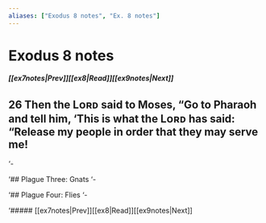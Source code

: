 ```yaml
---
aliases: ["Exodus 8 notes", "Ex. 8 notes"]
---
```

# Exodus 8 notes
##### <span class=arrow-left></span>[[ex7notes|Prev]]<span class=navigation-separator></span>[[ex8|Read]]<span class=navigation-separator></span>[[ex9notes|Next]]<span class=arrow-right></span>
## 26 Then the Lᴏʀᴅ said to Moses, “Go to Pharaoh and tell him, ‘This is what the Lᴏʀᴅ has said: “Release my people in order that they may serve me!
‘- 

‘## Plague Three: Gnats
‘- 

‘## Plague Four: Flies
‘- 

<span class=arrow-right></span>‘##### <span class=arrow-left></span>[[ex7notes|Prev]]<span class=navigation-separator></span>[[ex8|Read]]<span class=navigation-separator></span>[[ex9notes|Next]]